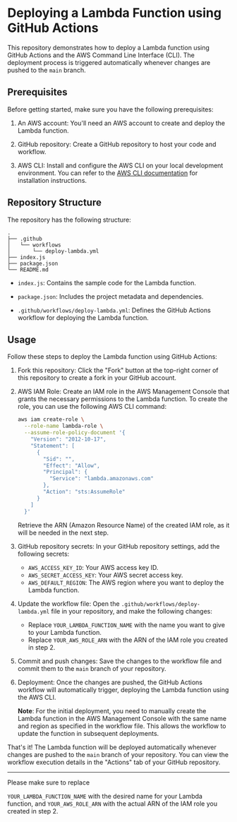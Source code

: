 # Deploying a Lambda Function using GitHub Actions

This repository demonstrates how to deploy a Lambda function using GitHub Actions and the AWS Command Line Interface (CLI). The deployment process is triggered automatically whenever changes are pushed to the `main` branch.

## Prerequisites

Before getting started, make sure you have the following prerequisites:

1. An AWS account: You'll need an AWS account to create and deploy the Lambda function.

2. GitHub repository: Create a GitHub repository to host your code and workflow.

3. AWS CLI: Install and configure the AWS CLI on your local development environment. You can refer to the [AWS CLI documentation](https://docs.aws.amazon.com/cli/latest/userguide/cli-configure-quickstart.html) for installation instructions.

## Repository Structure

The repository has the following structure:

```
.
├── .github
│   └── workflows
│       └── deploy-lambda.yml
├── index.js
├── package.json
└── README.md
```

- `index.js`: Contains the sample code for the Lambda function.

- `package.json`: Includes the project metadata and dependencies.

- `.github/workflows/deploy-lambda.yml`: Defines the GitHub Actions workflow for deploying the Lambda function.

## Usage

Follow these steps to deploy the Lambda function using GitHub Actions:

1. Fork this repository: Click the "Fork" button at the top-right corner of this repository to create a fork in your GitHub account.

2. AWS IAM Role: Create an IAM role in the AWS Management Console that grants the necessary permissions to the Lambda function. To create the role, you can use the following AWS CLI command:

   ```bash
   aws iam create-role \
     --role-name lambda-role \
     --assume-role-policy-document '{
       "Version": "2012-10-17",
       "Statement": [
         {
           "Sid": "",
           "Effect": "Allow",
           "Principal": {
             "Service": "lambda.amazonaws.com"
           },
           "Action": "sts:AssumeRole"
         }
       ]
     }'
   ```

   Retrieve the ARN (Amazon Resource Name) of the created IAM role, as it will be needed in the next step.

3. GitHub repository secrets: In your GitHub repository settings, add the following secrets:

   - `AWS_ACCESS_KEY_ID`: Your AWS access key ID.
   - `AWS_SECRET_ACCESS_KEY`: Your AWS secret access key.
   - `AWS_DEFAULT_REGION`: The AWS region where you want to deploy the Lambda function.

4. Update the workflow file: Open the `.github/workflows/deploy-lambda.yml` file in your repository, and make the following changes:

   - Replace `YOUR_LAMBDA_FUNCTION_NAME` with the name you want to give to your Lambda function.
   - Replace `YOUR_AWS_ROLE_ARN` with the ARN of the IAM role you created in step 2.

5. Commit and push changes: Save the changes to the workflow file and commit them to the `main` branch of your repository.

6. Deployment: Once the changes are pushed, the GitHub Actions workflow will automatically trigger, deploying the Lambda function using the AWS CLI.

   **Note**: For the initial deployment, you need to manually create the Lambda function in the AWS Management Console with the same name and region as specified in the workflow file. This allows the workflow to update the function in subsequent deployments.

That's it! The Lambda function will be deployed automatically whenever changes are pushed to the `main` branch of your repository. You can view the workflow execution details in the "Actions" tab of your GitHub repository.

---

Please make sure to replace

 `YOUR_LAMBDA_FUNCTION_NAME` with the desired name for your Lambda function, and `YOUR_AWS_ROLE_ARN` with the actual ARN of the IAM role you created in step 2.
